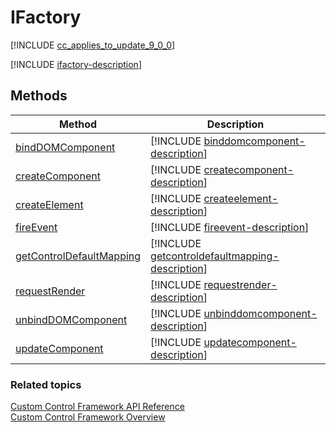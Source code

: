 # IFactory

[!INCLUDE [cc_applies_to_update_9_0_0](../../../includes/cc_applies_to_update_9_0_0.md)]

[!INCLUDE [ifactory-description](includes/ifactory-description.md)]

## Methods

|Method | Description | 
| ------------- |-------------|
|[bindDOMComponent](ifactory/binddomcomponent.md)|[!INCLUDE [binddomcomponent-description](ifactory/includes/binddomcomponent-description.md)]|
|[createComponent](ifactory/createcomponent.md)|[!INCLUDE [createcomponent-description](ifactory/includes/createcomponent-description.md)]|
|[createElement](ifactory/createelement.md)|[!INCLUDE [createelement-description](ifactory/includes/createelement-description.md)]|
|[fireEvent](ifactory/fireevent.md)|[!INCLUDE [fireevent-description](ifactory/includes/fireevent-description.md)]|
|[getControlDefaultMapping](ifactory/getcontroldefaultmapping.md)|[!INCLUDE [getcontroldefaultmapping-description](ifactory/includes/getcontroldefaultmapping-description.md)]|
|[requestRender](ifactory/requestrender.md)|[!INCLUDE [requestrender-description](ifactory/includes/requestrender-description.md)]|
|[unbindDOMComponent](ifactory/unbinddomcomponent.md)|[!INCLUDE [unbinddomcomponent-description](ifactory/includes/unbinddomcomponent-description.md)]|
|[updateComponent](ifactory/updatecomponent.md)|[!INCLUDE [updatecomponent-description](ifactory/includes/updatecomponent-description.md)]|


### Related topics

[Custom Control Framework API Reference](index.md)<br />
[Custom Control Framework Overview](../custom-control-framework-overview.md)
